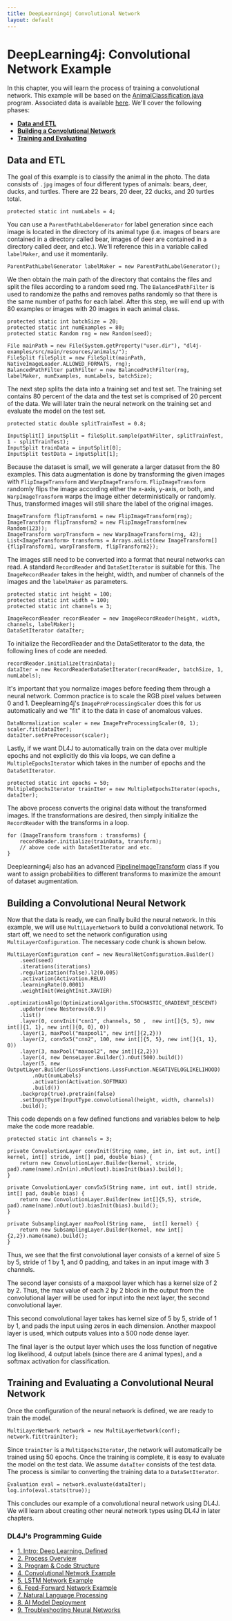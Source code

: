 ```yaml
---
title: DeepLearning4j Convolutional Network
layout: default
---
```


# DeepLearning4j: Convolutional Network Example

In this chapter, you will learn the process of training a convolutional network. This example will be based on the [AnimalClassification.java](https://github.com/deeplearning4j/dl4j-examples/blob/master/dl4j-examples/src/main/java/org/deeplearning4j/examples/convolution/AnimalsClassification.java) program. Associated data is available [here](https://github.com/deeplearning4j/dl4j-examples/tree/master/dl4j-examples/src/main/resources/animals). We'll cover the following phases:

- [**Data and ETL**](#ETL) 
- [**Building a Convolutional Network**](#Building) 
- [**Training and Evaluating**](#Training)  

## <a name="ETL">Data and ETL</a>

The goal of this example is to classify the animal in the photo. The data consists of `.jpg` images of four different types of animals: bears, deer, ducks, and turtles. There are 22 bears, 20 deer, 22 ducks, and 20 turtles total.

```
protected static int numLabels = 4;
```

You can use a `ParentPathLabelGenerator` for label generation since each image is located in the directory of its animal type (i.e. images of bears are contained in a directory called bear, images of deer are contained in a directory called deer, and etc.). We'll reference this in a variable called `labelMaker`, and use it momentarily.

```
ParentPathLabelGenerator labelMaker = new ParentPathLabelGenerator();
```

We then obtain the main path of the directory that contains the files and split the files according to a random seed rng. The `BalancedPathFilter` is used to randomize the paths and removes paths randomly so that there is the same number of paths for each label. After this step, we will end up with 80 examples or images with 20 images in each animal class.

```
protected static int batchSize = 20;
protected static int numExamples = 80;
protected static Random rng = new Random(seed);

File mainPath = new File(System.getProperty("user.dir"), "dl4j-examples/src/main/resources/animals/");
FileSplit fileSplit = new FileSplit(mainPath, NativeImageLoader.ALLOWED_FORMATS, rng);
BalancedPathFilter pathFilter = new BalancedPathFilter(rng, labelMaker, numExamples, numLabels, batchSize);
```

The next step splits the data into a training set and test set. The training set contains 80 percent of the data and the test set is comprised of 20 percent of the data. We will later train the neural network on the training set and evaluate the model on the test set.

```
protected static double splitTrainTest = 0.8;

InputSplit[] inputSplit = fileSplit.sample(pathFilter, splitTrainTest, 1 - splitTrainTest);
InputSplit trainData = inputSplit[0];
InputSplit testData = inputSplit[1];
```

Because the dataset is small, we will generate a larger dataset from the 80 examples. This data augmentation is done by transforming the given images with `FlipImageTransform` and `WarpImageTransform`. `FlipImageTransform` randomly flips the image according either the x-axis, y-axis, or both, and `WarpImageTransform` warps the image either deterministically or randomly. Thus, transformed images will still share the label of the original images.

```
ImageTransform flipTransform1 = new FlipImageTransform(rng);
ImageTransform flipTransform2 = new FlipImageTransform(new Random(123));
ImageTransform warpTransform = new WarpImageTransform(rng, 42);
List<ImageTransform> transforms = Arrays.asList(new ImageTransform[]{flipTransform1, warpTransform, flipTransform2});
```

The images still need to be converted into a format that neural networks can read. A standard `RecordReader` and `DataSetIterator` is suitable for this. The `ImageRecordReader` takes in the height, width, and number of channels of the images and the `labelMaker` as parameters.
   
```   
protected static int height = 100;
protected static int width = 100;
protected static int channels = 3;

ImageRecordReader recordReader = new ImageRecordReader(height, width, channels, labelMaker);
DataSetIterator dataIter;
```

To initialize the RecordReader and the DataSetIterator to the data, the following lines of code are needed. 

```
recordReader.initialize(trainData);
dataIter = new RecordReaderDataSetIterator(recordReader, batchSize, 1, numLabels);
```

It's important that you normalize images before feeding them through a neural network. Common practice is to scale the RGB pixel values between 0 and 1. Deeplearning4j's `ImagePreProcessingScaler` does this for us automatically and we "fit" it to the data in case of anomalous values. 

```
DataNormalization scaler = new ImagePreProcessingScaler(0, 1);
scaler.fit(dataIter);
dataIter.setPreProcessor(scaler);
```

Lastly, if we want DL4J to automatically train on the data over multiple epochs and not explicitly do this via loops, we can define a `MultipleEpochsIterator` which takes in the number of epochs and the `DataSetIterator`.

```
protected static int epochs = 50;
MultipleEpochsIterator trainIter = new MultipleEpochsIterator(epochs, dataIter);
```

The above process converts the original data without the transformed images. If the transformations are desired, then simply initialize the `RecordReader` with the transforms in a loop.

```
for (ImageTransform transform : transforms) {
    recordReader.initialize(trainData, transform);
    // above code with DataSetIterator and etc.
}
```

Deeplearning4j also has an advanced [PipelineImageTransform](https://github.com/deeplearning4j/DataVec) class if you want to assign probabilities to different transforms to maximize the amount of dataset augmentation.

## <a name="Building">Building a Convolutional Neural Network</a>

Now that the data is ready, we can finally build the neural network. In this example, we will use `MultiLayerNetwork` to build a convolutional network. To start off, we need to set the network configuration using `MultiLayerConfiguration`. The necessary code chunk is shown below.

```
MultiLayerConfiguration conf = new NeuralNetConfiguration.Builder()
    .seed(seed)
    .iterations(iterations)
    .regularization(false).l2(0.005) 
    .activation(Activation.RELU)
    .learningRate(0.0001)
    .weightInit(WeightInit.XAVIER)
    .optimizationAlgo(OptimizationAlgorithm.STOCHASTIC_GRADIENT_DESCENT)
    .updater(new Nesterovs(0.9))
    .list()
    .layer(0, convInit("cnn1", channels, 50 ,  new int[]{5, 5}, new int[]{1, 1}, new int[]{0, 0}, 0))
    .layer(1, maxPool("maxpool1", new int[]{2,2}))
    .layer(2, conv5x5("cnn2", 100, new int[]{5, 5}, new int[]{1, 1}, 0))
    .layer(3, maxPool("maxool2", new int[]{2,2}))
    .layer(4, new DenseLayer.Builder().nOut(500).build())
    .layer(5, new OutputLayer.Builder(LossFunctions.LossFunction.NEGATIVELOGLIKELIHOOD)
        .nOut(numLabels)
        .activation(Activation.SOFTMAX)
        .build())
    .backprop(true).pretrain(false)
    .setInputType(InputType.convolutional(height, width, channels))
    .build();
```

This code depends on a few defined functions and variables below to help make the code more readable.

```
protected static int channels = 3;

private ConvolutionLayer convInit(String name, int in, int out, int[] kernel, int[] stride, int[] pad, double bias) {
    return new ConvolutionLayer.Builder(kernel, stride, pad).name(name).nIn(in).nOut(out).biasInit(bias).build();
}

private ConvolutionLayer conv5x5(String name, int out, int[] stride, int[] pad, double bias) {
    return new ConvolutionLayer.Builder(new int[]{5,5}, stride, pad).name(name).nOut(out).biasInit(bias).build();
}

private SubsamplingLayer maxPool(String name,  int[] kernel) {
    return new SubsamplingLayer.Builder(kernel, new int[]{2,2}).name(name).build();
}
```

Thus, we see that the first convolutional layer consists of a kernel of size 5 by 5, stride of 1 by 1, and 0 padding, and takes in an input image with 3 channels. 

The second layer consists of a maxpool layer which has a kernel size of 2 by 2. Thus, the max value of each 2 by 2 block in the output from the convolutional layer will be used for input into the next layer, the second convolutional layer. 

This second convolutional layer takes has kernel size of 5 by 5, stride of 1 by 1, and pads the input using zeros in each dimension. Another maxpool layer is used, which outputs values into a 500 node dense layer. 

The final layer is the output layer which uses the loss function of negative log likelihood, 4 output labels (since there are 4 animal types), and a softmax activation for classification. 

## <a name="Training">Training and Evaluating a Convolutional Neural Network</a>

Once the configuration of the neural network is defined, we are ready to train the model. 

```
MultiLayerNetwork network = new MultiLayerNetwork(conf);
network.fit(trainIter);
```

Since `trainIter` is a `MultiEpochsIterator`, the network will automatically be trained using 50 epochs. Once the training is complete, it is easy to evaluate the model on the test data. We assume `dataIter` consists of the test data. The process is similar to converting the training data to a `DataSetIterator`.

```
Evaluation eval = network.evaluate(dataIter);
log.info(eval.stats(true));
```

This concludes our example of a convolutional neural network using DL4J. We will learn about creating other neural network types using DL4J in later chapters.

### DL4J's Programming Guide  

* [1. Intro: Deep Learning, Defined](01_intro)
* [2. Process Overview](02_process)
* [3. Program & Code Structure](03_code_structure)
* [4. Convolutional Network Example](04_convnet)
* [5. LSTM Network Example](05_lstm)
* [6. Feed-Forward Network Example](06_feedforwardnet)
* [7. Natural Language Processing](07_nlp)
* [8. AI Model Deployment](08_deploy)
* [9. Troubleshooting Neural Networks](09_troubleshooting)
